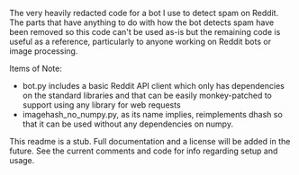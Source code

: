 The very heavily redacted code for a bot I use to detect spam on Reddit. The parts that have anything to do with how the bot detects spam have been removed so this code can't be used as-is but the remaining code is useful as a reference, particularly to anyone working on Reddit bots or image processing. 

Items of Note:
 - bot.py includes a basic Reddit API client which only has dependencies on the standard libraries and that can be easily monkey-patched to support using any library for web requests
 - imagehash_no_numpy.py, as its name implies, reimplements dhash so that it can be used without any dependencies on numpy.

This readme is a stub. Full documentation and a license will be added in the future. See the current comments and code for info regarding setup and usage.
